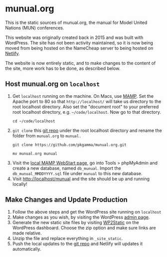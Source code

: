# munual.org

This is the static sources of munual.org, the manual for Model United Nations (MUN) conferences.

This website was originally created back in 2015 and was built with WordPress. The site has not been activity maintained, so it is now being moved from being hosted on the NameCheap server to being hosted on [Netlify](https://www.netlify.com/).

The website is now entirely static, and to make changes to the content of the site, more work has to be done, as described below.

## Host munual.org on `localhost`

1. Get `localhost` running on the machine. On Macs, use [MAMP](https://www.mamp.info/en/). Set the Apache port to 80 so that `http://localhost/` will take us directory to the root localhost directory. Also set the "document root" to your preferred root localhost directory, e.g. `~/code/localhost`. Now go to that directory.
   ```
   cd ~/code/localhost
   ```
2. `git clone` this [git repo](https://github.com/pkgamma/munual.org) under the root localhost directory and rename the folder from `munual.org` to `munual.`
   ```
   git clone https://github.com/pkgamma/munual.org.git
   ```
   ```
   mv munual.org munual
   ```
3. Visit the [local MAMP WebStart page](http://localhost/MAMP), go into Tools > phpMyAdmin and create a new database, named `db_munual`. Import the `db_munual_MMDDYYYY.sql` file under `munual` to this new database.
4. Visit [http://localhost/munual](http://localhost/munual) and the site should be up and running locally!

## Make Changes and Update Production

1. Follow the above steps and get the WordPress site running on `localhost`
2. Make changes as you wish, by visiting the WordPress [admin page](http://localhost/munual/wp-admin).
3. Generate the new static site files by visiting [WP2Static](http://localhost/munual/wp-admin/admin.php?page=wp2static) on the WordPress dashboard. Choose the zip option and make sure links are made relative.
4. Unzip the file and replace everything in `_site_static`.
5. Push the local updates to the [git repo](https://github.com/pkgamma/munual.org) and Netlify will updates it automatically.